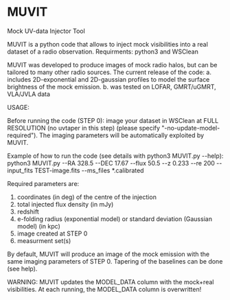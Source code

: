 # MUVIT
Mock UV-data Injector Tool

MUVIT is a python code that allows to inject mock visibilities into a real dataset of a radio observation.
Requirments: python3 and WSClean


MUVIT was developed to produce images of mock radio halos, but can be tailored to many other radio sources. The current release of the code:
a. includes 2D-exponential and 2D-gaussian profiles to model the surface brightness of the mock emission. 
b. was tested on LOFAR, GMRT/uGMRT, VLA/JVLA data


USAGE:

Before running the code (STEP 0): image your dataset in WSClean at FULL RESOLUTION (no uvtaper in this step) (please specify "-no-update-model-required"). The imaging parameters will be automatically exploited by MUVIT.  


Example of how to run the code (see details with python3 MUVIT.py --help):
python3 MUVIT.py --RA 328.5 --DEC 17.67 --flux 50.5 --z 0.233 --re 200 --input_fits TEST-image.fits --ms_files *.calibrated

Required parameters are:
1. coordinates (in deg) of the centre of the injection
2. total injected flux density (in mJy)
3. redshift
4. e-folding radius (exponential model) or standard deviation (Gaussian model) (in kpc)
5. image created at STEP 0
6. measurment set(s) 

By default, MUVIT will produce an image of the mock emission with the same imaging parameters of STEP 0. Tapering of the baselines can be done (see help). 

WARNING: MUVIT updates the MODEL_DATA column with the mock+real visibilities. At each running, the MODEL_DATA column is overwritten!


